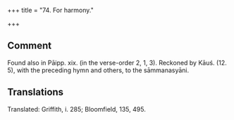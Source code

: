 +++
title = "74. For harmony."

+++
## Comment
Found also in Pāipp. xix. (in the verse-order 2, 1, 3). Reckoned by Kāuś. (12. 5), with the preceding hymn and others, to the 
sāmmanasyāni.


## Translations
Translated: Griffith, i. 285; Bloomfield, 135, 495.
